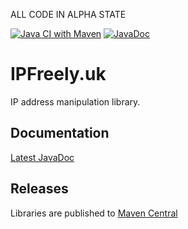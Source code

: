 ALL CODE IN ALPHA STATE

[![Java CI with Maven](https://github.com/ipfreely-uk/java/actions/workflows/maven.yml/badge.svg)](https://github.com/ipfreely-uk/java/actions/workflows/maven.yml)
[![JavaDoc](https://github.com/ipfreely-uk/java/actions/workflows/javadoc.yml/badge.svg)](https://github.com/ipfreely-uk/java/actions/workflows/javadoc.yml)

# IPFreely.uk

IP address manipulation library.

## Documentation

[Latest JavaDoc](https://ipfreely-uk.github.io/java/)

## Releases

Libraries are published to [Maven Central](https://central.sonatype.com/artifact/uk.ipfreely/addresses/overview)
